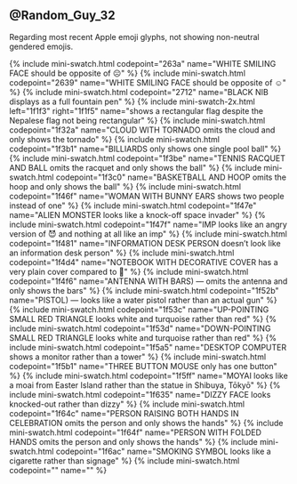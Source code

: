 ## @Random_Guy_32

Regarding most recent Apple emoji glyphs, not showing non-neutral gendered emojis.
<!-- https://pastebin.com/PWCt8WDa -->

{% include mini-swatch.html codepoint="263a" name="WHITE SMILING FACE should be opposite of ☹️" %}
{% include mini-swatch.html codepoint="2639" name="WHITE SMILING FACE should be opposite of &#x263a;" %}
{% include mini-swatch.html codepoint="2712" name="BLACK NIB displays as a full fountain pen" %}
{% include mini-swatch-2x.html left="1f1f3" right="1f1f5" name="shows a rectangular flag despite the Nepalese flag not being rectangular" %}
{% include mini-swatch.html codepoint="1f32a" name="CLOUD WITH TORNADO omits the cloud and only shows the tornado" %}
{% include mini-swatch.html codepoint="1f3b1" name="BILLIARDS only shows one single pool ball" %}
{% include mini-swatch.html codepoint="1f3be" name="TENNIS RACQUET AND BALL omits the racquet and only shows the ball" %}
{% include mini-swatch.html codepoint="1f3c0" name="BASKETBALL AND HOOP omits the hoop and only shows the ball" %}
{% include mini-swatch.html codepoint="1f46f" name="WOMAN WITH BUNNY EARS shows two people instead of one" %}
{% include mini-swatch.html codepoint="1f47e" name="ALIEN MONSTER looks like a knock-off space invader" %}
{% include mini-swatch.html codepoint="1f47f" name="IMP looks like an angry version of 😈 and nothing at all like an imp" %}
{% include mini-swatch.html codepoint="1f481" name="INFORMATION DESK PERSON doesn’t look like an information desk person" %}
{% include mini-swatch.html codepoint="1f4d4" name="NOTEBOOK WITH DECORATIVE COVER has a very plain cover compared to 📓" %}
{% include mini-swatch.html codepoint="1f4f6" name="ANTENNA WITH BARS) — omits the antenna and only shows the bars" %}
{% include mini-swatch.html codepoint="1f52b" name="PISTOL) — looks like a water pistol rather than an actual gun" %}
{% include mini-swatch.html codepoint="1f53c" name="UP-POINTING SMALL RED TRIANGLE looks white and turquoise rather than red" %}
{% include mini-swatch.html codepoint="1f53d" name="DOWN-POINTING SMALL RED TRIANGLE looks white and turquoise rather than red" %}
{% include mini-swatch.html codepoint="1f5a5" name="DESKTOP COMPUTER shows a monitor rather than a tower" %}
{% include mini-swatch.html codepoint="1f5b1" name="THREE BUTTON MOUSE only has one button" %}
{% include mini-swatch.html codepoint="1f5ff" name="MOYAI looks like a moai from Easter Island rather than the statue in Shibuya, Tōkyō" %}
{% include mini-swatch.html codepoint="1f635" name="DIZZY FACE looks knocked-out rather than dizzy" %}
{% include mini-swatch.html codepoint="1f64c" name="PERSON RAISING BOTH HANDS IN CELEBRATION omits the person and only shows the hands" %}
{% include mini-swatch.html codepoint="1f64f" name="PERSON WITH FOLDED HANDS omits the person and only shows the hands" %}
{% include mini-swatch.html codepoint="1f6ac" name="SMOKING SYMBOL looks like a cigarette rather than signage" %}
{% include mini-swatch.html codepoint="" name="" %}
